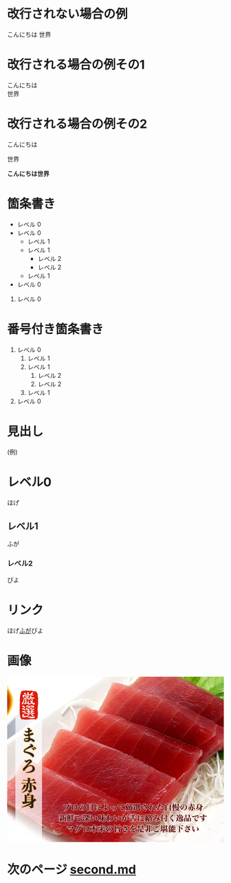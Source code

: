 # 改行されない場合の例
こんにちは
世界

# 改行される場合の例その1
こんにちは  
世界

# 改行される場合の例その2
こんにちは  

世界

**こんにちは世界**

# 箇条書き
- レベル 0
- レベル 0
  - レベル 1
  - レベル 1
    - レベル 2 
    - レベル 2
  - レベル 1
- レベル 0

1. レベル 0

# 番号付き箇条書き
1. レベル 0
   1. レベル 1 
   1. レベル 1
      1. レベル 2 
      1. レベル 2
   1. レベル 1
1. レベル 0

# 見出し
(例)

# レベル0

ほげ

## レベル1

ふが

### レベル2

ぴよ

# リンク
ほげ[ふが](https://keigo0409.github.io/pagetest/)ぴよ

# 画像

![ほげ](./photo_image_01.jpg)

# 次のページ [second.md](https://keigo0409.github.io/second.md/)